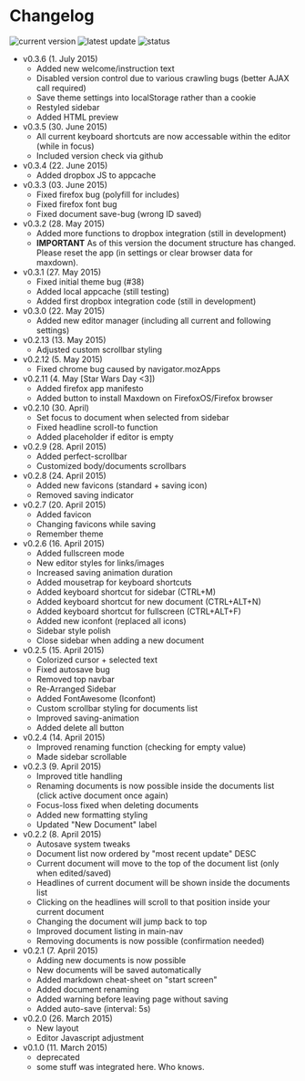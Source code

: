 # Changelog

![current version](https://img.shields.io/badge/current_version-0.3.6-brightgreen.svg)
![latest update](https://img.shields.io/badge/latest_update-1._July_2015-brightgreen.svg)
![status](https://img.shields.io/badge/status-stable--alpha-yellow.svg)


- v0.3.6 (1. July 2015)
  - Added new welcome/instruction text
  - Disabled version control due to various crawling bugs (better AJAX call required)
  - Save theme settings into localStorage rather than a cookie
  - Restyled sidebar
  - Added HTML preview
- v0.3.5 (30. June 2015)
  - All current keyboard shortcuts are now accessable within the editor (while in focus)
  - Included version check via github
- v0.3.4 (22. June 2015)
  - Added dropbox JS to appcache
- v0.3.3 (03. June 2015)
  - Fixed firefox bug (polyfill for includes)
  - Fixed firefox font bug
  - Fixed document save-bug (wrong ID saved)
- v0.3.2 (28. May 2015)
  - Added more functions to dropbox integration (still in development)
  - **IMPORTANT** As of this version the document structure has changed. Please reset the app (in settings or clear browser data for maxdown).
- v0.3.1 (27. May 2015)
  - Fixed initial theme bug (#38)
  - Added local appcache (still testing)
  - Added first dropbox integration code (still in development)
- v0.3.0 (22. May 2015)
  - Added new editor manager (including all current and following settings)
- v0.2.13 (13. May 2015)
  - Adjusted custom scrollbar styling
- v0.2.12 (5. May 2015)
  - Fixed chrome bug caused by navigator.mozApps
- v0.2.11 (4. May [Star Wars Day <3])
  - Added firefox app manifesto
  - Added button to install Maxdown on FirefoxOS/Firefox browser
- v0.2.10 (30. April)
  - Set focus to document when selected from sidebar
  - Fixed headline scroll-to function
  - Added placeholder if editor is empty
- v0.2.9 (28. April 2015)
  - Added perfect-scrollbar
  - Customized body/documents scrollbars
- v0.2.8 (24. April 2015)
  - Added new favicons (standard + saving icon)
  - Removed saving indicator
- v0.2.7 (20. April 2015)
  - Added favicon
  - Changing favicons while saving
  - Remember theme
- v0.2.6 (16. April 2015)
  - Added fullscreen mode
  - New editor styles for links/images
  - Increased saving animation duration
  - Added mousetrap for keyboard shortcuts
  - Added keyboard shortcut for sidebar (CTRL+M)
  - Added keyboard shortcut for new document (CTRL+ALT+N)
  - Added keyboard shortcut for fullscreen (CTRL+ALT+F)
  - Added new iconfont (replaced all icons)
  - Sidebar style polish
  - Close sidebar when adding a new document
- v0.2.5 (15. April 2015)
  - Colorized cursor + selected text
  - Fixed autosave bug
  - Removed top navbar
  - Re-Arranged Sidebar
  - Added FontAwesome (Iconfont)
  - Custom scrollbar styling for documents list
  - Improved saving-animation
  - Added delete all button
- v0.2.4 (14. April 2015)
  - Improved renaming function (checking for empty value)
  - Made sidebar scrollable
- v0.2.3 (9. April 2015)
  - Improved title handling
  - Renaming documents is now possible inside the documents list (click active document once again)
  - Focus-loss fixed when deleting documents
  - Added new formatting styling
  - Updated "New Document" label
- v0.2.2 (8. April 2015)
  - Autosave system tweaks
  - Document list now ordered by "most recent update" DESC
  - Current document will move to the top of the document list (only when edited/saved)
  - Headlines of current document will be shown inside the documents list
  - Clicking on the headlines will scroll to that position inside your current document
  - Changing the document will jump back to top
  - Improved document listing in main-nav
  - Removing documents is now possible (confirmation needed)
- v0.2.1 (7. April 2015)
  - Adding new documents is now possible
  - New documents will be saved automatically
  - Added markdown cheat-sheet on "start screen"
  - Added document renaming
  - Added warning before leaving page without saving
  - Added auto-save (interval: 5s)
- v0.2.0 (26. March 2015)
  - New layout
  - Editor Javascript adjustment
- v0.1.0 (11. March 2015)
  - deprecated
  - some stuff was integrated here. Who knows.